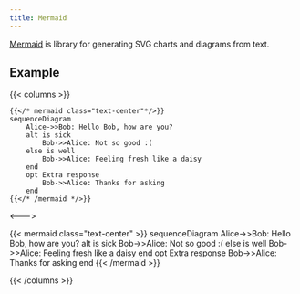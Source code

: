 ```yaml
---
title: Mermaid
---
```


[Mermaid](https://mermaidjs.github.io/) is library for generating SVG charts and diagrams from text.

## Example

{{< columns >}}

<!-- prettier-ignore -->
```tpl
{{</* mermaid class="text-center"*/>}}
sequenceDiagram
    Alice->>Bob: Hello Bob, how are you?
    alt is sick
        Bob->>Alice: Not so good :(
    else is well
        Bob->>Alice: Feeling fresh like a daisy
    end
    opt Extra response
        Bob->>Alice: Thanks for asking
    end
{{</* /mermaid */>}}
```

<--->

<!-- spellchecker-disable -->
<!-- prettier-ignore -->
{{< mermaid class="text-center" >}}
sequenceDiagram
    Alice->>Bob: Hello Bob, how are you?
    alt is sick
        Bob->>Alice: Not so good :(
    else is well
        Bob->>Alice: Feeling fresh like a daisy
    end
    opt Extra response
        Bob->>Alice: Thanks for asking
    end
{{< /mermaid >}}

<!-- spellchecker-enable -->

{{< /columns >}}
